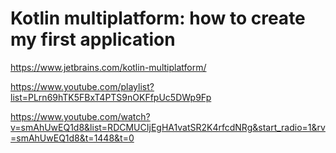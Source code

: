 # Kotlin multiplatform: how to create my first application

https://www.jetbrains.com/kotlin-multiplatform/

https://www.youtube.com/playlist?list=PLrn69hTK5FBxT4PTS9nOKFfpUc5DWp9Fp

https://www.youtube.com/watch?v=smAhUwEQ1d8&list=RDCMUCIjEgHA1vatSR2K4rfcdNRg&start_radio=1&rv=smAhUwEQ1d8&t=1448&t=0




